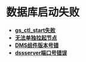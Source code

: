 # 数据库启动失败

-  **[gs_ctl_start失败](gs_ctl_start失败.md)**
-  **[无法单独拉起节点](无法单独拉起节点.md)**
-  **[DMS组件版本号错](DMS组件版本号错误.md)**
-  **[dssserver端口号错误](dssserver端口号错误.md)**